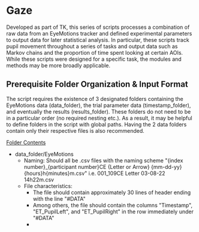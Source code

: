 # Gaze

Developed as part of TK, this series of scripts processes a combination of raw data from an EyeMotions tracker and defined experimental parameters to output data for later statistical analysis. In particular, these scripts track pupil movement throughout a series of tasks and output data such as Markov chains and the proportion of time spent looking at certain AOIs. While these scripts were designed for a specific task, the modules and methods may be more broadly applicable.

## Prerequisite Folder Organization & Input Format

The script requires the existence of 3 designated folders containing the EyeMotions data (data_folder), the trial parameter data (timestamp_folder), and eventually the results (results_folder).  These folders do not need to be in a particular order (no required nesting etc.).  As a result, it may be helpful to define folders in the script with global paths.  Having the 2 data folders contain only their respective files is also recommended. 

<ins>Folder Contents</ins>
- data_folder/EyeMotions
  - Naming: Should all be .csv files with the naming scheme "{index number}_{participant number}CE {Letter or Arrow} {mm-dd-yy} {hours}h{minutes}m.csv" i.e. 001_109CE Letter 03-08-22 14h22m.csv
  - File characteristics:
    - The file should contain approximately 30 lines of header ending with the line "#DATA"
    - Among others, the file should contain the columns "Timestamp", "ET_PupilLeft", and "ET_PupilRight" in the row immediately under "#DATA"
    - 
